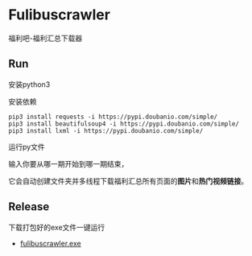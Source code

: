 # Fulibuscrawler
福利吧-福利汇总下载器
## Run
安装python3

安装依赖

```
pip3 install requests -i https://pypi.doubanio.com/simple/
pip3 install beautifulsoup4 -i https://pypi.doubanio.com/simple/
pip3 install lxml -i https://pypi.doubanio.com/simple/
```
运行py文件

输入你要从哪一期开始到哪一期结束，

它会自动创建文件夹并多线程下载福利汇总所有页面的**图片**和**热门视频链接**。
## Release
下载打包好的exe文件一键运行
-  [fulibuscrawler.exe](https://github.com/wanglu58/fulibuscrawler/releases)